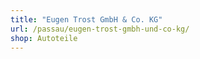 ```yaml
---
title: "Eugen Trost GmbH & Co. KG"
url: /passau/eugen-trost-gmbh-und-co-kg/
shop: Autoteile
---
```


